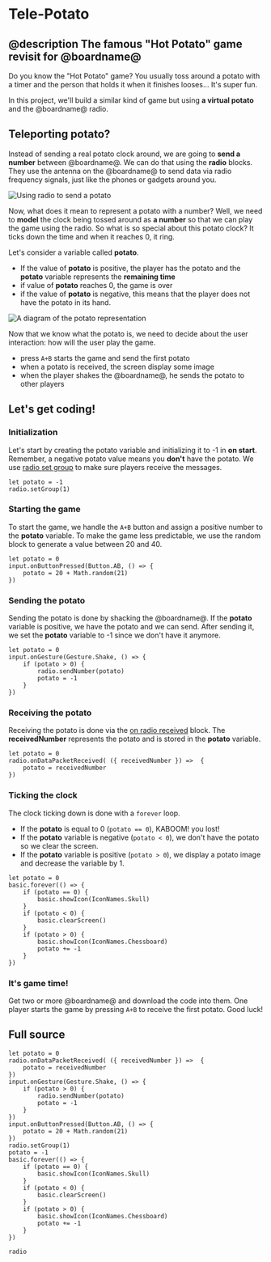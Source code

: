 # Tele-Potato

## @description The famous "Hot Potato" game revisit for @boardname@

Do you know the "Hot Potato" game? You usually toss around a potato with a timer
and the person that holds it when it finishes looses... It's super fun.

In this project, we'll build a similar kind of game but using **a virtual potato** and the @boardname@ radio.

## Teleporting potato?

Instead of sending a real potato clock around, we are going to **send a number** between @boardname@. We can do that using the **radio** blocks. They use the antenna on the @boardname@ to send data via radio frequency signals, just like the phones or gadgets around you.

![Using radio to send a potato](/static/mb/projects/tele-potato/radio-potato.jpg)


Now, what does it mean to represent a potato with a number? Well, we need to **model** the clock being tossed around as **a number** so that we can play the game using the radio. So what is so special about this potato clock? It ticks down the time and when it reaches 0, it ring. 

Let's consider a variable called **potato**.
* If the value of **potato** is positive, the player has the potato and the **potato** variable represents the **remaining time**
* if value of **potato** reaches 0, the game is over
* if the value of **potato** is negative, this means that the player does not have the potato in its hand.  

![A diagram of the potato representation](/static/mb/projects/tele-potato/model.jpg)

Now that we know what the potato is, we need to decide about the user interaction: how will the user play the game.

* press ``A+B`` starts the game and send the first potato
* when a potato is received, the screen display some image
* when the player shakes the @boardname@, he sends the potato to other players

## Let's get coding!

### Initialization

Let's start by creating the potato variable and initializing it to -1 in **on start**. Remember, a negative potato value means you **don't** have the potato. We use [radio set group](/reference/radio/set-group) to make sure players receive the messages.

```blocks
let potato = -1
radio.setGroup(1)
```

### Starting the game

To start the game, we handle the ``A+B`` button and assign a positive number to the **potato** variable.
To make the game less predictable, we use the random block to generate a value between 20 and 40.

```blocks
let potato = 0
input.onButtonPressed(Button.AB, () => {
    potato = 20 + Math.random(21)
})
```

### Sending the potato

Sending the potato is done by shacking the @boardname@. If the **potato** variable is positive, 
we have the potato and we can send. After sending it, we set the **potato** variable to -1 since we don't have it anymore.

```blocks
let potato = 0
input.onGesture(Gesture.Shake, () => {
    if (potato > 0) {
        radio.sendNumber(potato)
        potato = -1
    }
})
```

### Receiving the potato

Receiving the potato is done via the [on radio received](/reference/radio/on-data-packet-received) block.
The **receivedNumber** represents the potato and is stored in the **potato** variable.

```blocks
let potato = 0
radio.onDataPacketReceived( ({ receivedNumber }) =>  {
    potato = receivedNumber
})
```

### Ticking the clock

The clock ticking down is done with a ``forever`` loop. 

* If the **potato** is equal to 0 (``potato == 0``), KABOOM! you lost!
* If the **potato** variable is negative (``potato < 0``), we don't have the potato so we clear the screen.
* If the **potato** variable is positive (``potato > 0``), we display a potato image and decrease the variable by 1.

```blocks
let potato = 0
basic.forever(() => {
    if (potato == 0) {
        basic.showIcon(IconNames.Skull)
    }
    if (potato < 0) {
        basic.clearScreen()
    }
    if (potato > 0) {
        basic.showIcon(IconNames.Chessboard)
        potato += -1
    }
})
```

### It's game time!

Get two or more @boardname@ and download the code into them. One player starts the game by pressing ``A+B`` to receive the first potato. Good luck!

## Full source

```blocks
let potato = 0
radio.onDataPacketReceived( ({ receivedNumber }) =>  {
    potato = receivedNumber
})
input.onGesture(Gesture.Shake, () => {
    if (potato > 0) {
        radio.sendNumber(potato)
        potato = -1
    }
})
input.onButtonPressed(Button.AB, () => {
    potato = 20 + Math.random(21)
})
radio.setGroup(1)
potato = -1
basic.forever(() => {
    if (potato == 0) {
        basic.showIcon(IconNames.Skull)
    }
    if (potato < 0) {
        basic.clearScreen()
    }
    if (potato > 0) {
        basic.showIcon(IconNames.Chessboard)
        potato += -1
    }
})
```

```package
radio
```